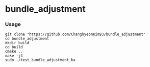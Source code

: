 # bundle_adjustment
### Usage
```
git clone "https://github.com/ChanghyeonKim93/bundle_adjustment"
cd bundle_adjustment
mkdir build
cd build
cmake ..
make -j4
sudo ./test_bundle_adjustment_ba
```
